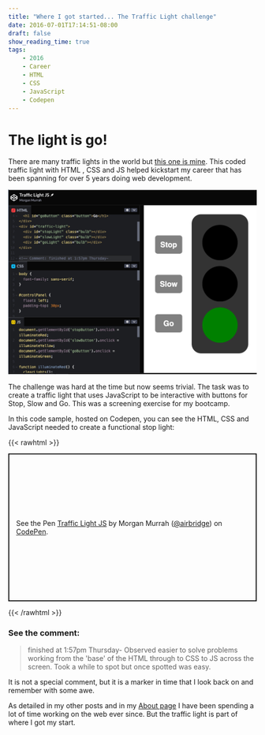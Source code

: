 ```yaml
---
title: "Where I got started... The Traffic Light challenge"
date: 2016-07-01T17:14:51-08:00
draft: false
show_reading_time: true
tags: 
    - 2016
    - Career
    - HTML
    - CSS
    - JavaScript
    - Codepen
---
```


# The light is go!

There are many traffic lights in the world but [this one is mine](https://codepen.io/airbridge/pen/oLBvYr). This coded traffic light with HTML , CSS and JS helped kickstart my career that has been spanning for over 5 years doing web development. 

![](/static/Screenshot%202023-05-29%20at%202.02.55%20AM.png)

The challenge was hard at the time but now seems trivial. The task was to create a traffic light that uses JavaScript to be interactive with buttons for Stop, Slow and Go. This was a screening exercise for my bootcamp. 

In this code sample, hosted on Codepen, you can see the HTML, CSS and JavaScript needed to create a functional stop light:

{{< rawhtml >}}
<p class="codepen" data-height="300" data-default-tab="html,result" data-slug-hash="oLBvYr" data-user="airbridge" style="height: 300px; box-sizing: border-box; display: flex; align-items: center; justify-content: center; border: 2px solid; margin: 1em 0; padding: 1em;">
  <span>See the Pen <a href="https://codepen.io/airbridge/pen/oLBvYr">
  Traffic Light JS</a> by Morgan Murrah (<a href="https://codepen.io/airbridge">@airbridge</a>)
  on <a href="https://codepen.io">CodePen</a>.</span>
</p>
<script async src="https://cpwebassets.codepen.io/assets/embed/ei.js"></script>
{{< /rawhtml >}}

### See the comment:

>  finished at 1:57pm Thursday-
Observed easier to solve problems working from the 'base' of the HTML through to CSS to JS across the screen. Took a while to spot but once spotted was easy.

It is not a special comment, but it is a marker in time that I look back on and remember with some awe.

As detailed in my other posts and in my [About page](/about) I have been spending a lot of time working on the web ever since. But the traffic light is part of where I got my start.

